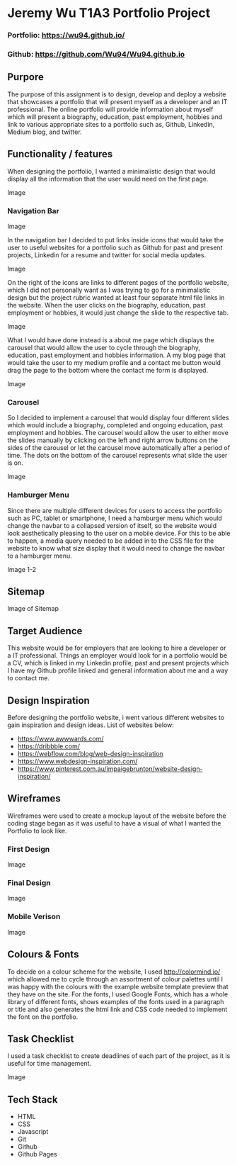 # Jeremy Wu T1A3 Portfolio Project

### Portfolio: https://wu94.github.io/ 

### Github: https://github.com/Wu94/Wu94.github.io

## Purpore 

The purpose of this assignment is to design, develop and deploy a website that showcases a portfolio that will present myself as a developer and an IT professional. The online portfolio will provide information about myself which will present a biography, education, past employment, hobbies and link to various appropriate sites to a portfolio such as, Github, Linkedin, Medium blog, and twitter.   

## Functionality / features

When designing the portfolio, I wanted a minimalistic design that would display all the information that the user would need on the first page. 

Image

### Navigation Bar

Image 

In the navigation bar I decided to put links inside icons that would take the user to useful websites for a portfolio such as Github for past and present projects, Linkedin for a resume and twitter for social media updates.

Image

On the right of the icons are links to different pages of the portfolio website, which I did not personally want as I was trying to go for a minimalistic design but the project rubric wanted at least four separate html file links in the website. When the user clicks on the biography, education, past employment or hobbies, it would just change the slide to the respective tab. 

Image

What I would have done instead is a about me page which displays the carousel that would allow the user to cycle through the biography, education, past employment and hobbies information. A my blog page that would take the user to my medium profile and a contact me button would drag the page to the bottom where the contact me form is displayed.

Image

### Carousel  

So I decided to implement a carousel that would display four different slides which would include a biography, completed and ongoing education, past employment and hobbies. The carousel would allow the user to either move the slides manually by clicking on the left and right arrow buttons on the sides of the carousel or let the carousel move automatically after a period of time. The dots on the bottom of the carousel represents what slide the user is on.

Image

### Hamburger Menu 

Since there are multiple different devices for users to access the portfolio such as PC, tablet or smartphone, I need a hamburger menu which would change the navbar to a collapsed version of itself, so the website would look aesthetically pleasing to the user on a mobile device. For this to be able to happen, a media query needed to be added in to the CSS file for the website to know what size display that it would need to change the navbar to a hamburger menu.

Image 1-2

## Sitemap

Image of Sitemap

## Target Audience

This website would be for employers that are looking to hire a developer or a IT professional. Things an employer would look for in a portfolio would be a CV, which is linked in my Linkedin profile, past and present projects which I have my Github profile linked and general information about me and a way to contact me. 

## Design Inspiration

Before designing the portfolio website, i went various different websites to gain inspiration and design ideas. List of websites below:

- https://www.awwwards.com/
- https://dribbble.com/
- https://webflow.com/blog/web-design-inspiration
- https://www.webdesign-inspiration.com/
- https://www.pinterest.com.au/impaigebrunton/website-design-inspiration/ 

## Wireframes

Wireframes were used to create a mockup layout of the website before the coding stage began as it was useful to have a visual of what I wanted the Portfolio to look like.

### First Design

Image

### Final Design

Image

### Mobile Verison

Image

## Colours & Fonts

To decide on a colour scheme for the website, I used http://colormind.io/ which allowed me to cycle through an assortment of colour palettes until I was happy with the colours with the example website template preview that they have on the site. For the fonts, I used Google Fonts, which has a whole library of different fonts, shows examples of the fonts used in a paragraph or title and also generates the html link and CSS code needed to implement the font on the portfolio.    

## Task Checklist

I used a task checklist to create deadlines of each part of the project, as it is useful for time management.

Image

## Tech Stack

- HTML 
- CSS 
- Javascript 
- Git 
- Github 
- Github Pages